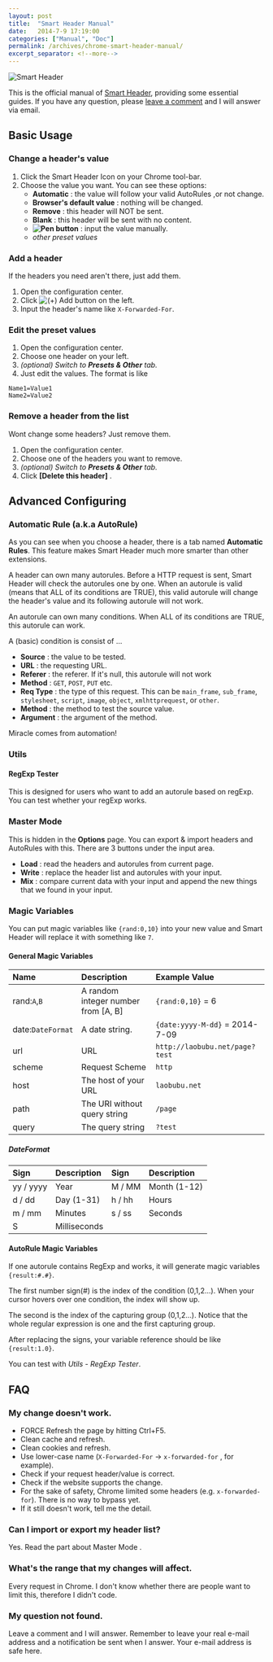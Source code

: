 ```yaml
---
layout: post
title:  "Smart Header Manual"
date:   2014-7-9 17:19:00
categories: ["Manual", "Doc"]
permalink: /archives/chrome-smart-header-manual/
excerpt_separator: <!--more-->
---
```


![Smart Header](http://i671.photobucket.com/albums/vv73/laobubu/pics%20for%20blog/banner/banner1.jpg)

This is the official manual of [Smart Header](https://chrome.google.com/webstore/detail/smart-header/ncgnmldbedmbadafajhjeahmafdmggbp), providing some essential guides. If you have any question, please <a href="#comment-form">leave a comment</a> and I will answer via email.

<!--more-->

## Basic Usage

### Change a header's value

1. Click the Smart Header Icon on your Chrome tool-bar.
2. Choose the value you want. You can see these options: 
    * **Automatic** : the value will follow your valid AutoRules ,or not change.
    * **Browser's default value** :  nothing will be changed.
    * **Remove** : this header will NOT be sent.
    * **Blank** : this header will be sent with no content.
    * **![Pen button](https://cdn4.iconfinder.com/data/icons/miu/22/editor_pencil_pen_edit_write-16.png)** : input the value manually.
    * *other preset values*

### Add a header

If the headers you need aren't there, just add them.

1. Open the configuration center.
2. Click ![(+) Add button](https://cdn4.iconfinder.com/data/icons/miu/22/circle_add_plus-32.png) on the left.
3. Input the header's name like `X-Forwarded-For`.

### Edit the preset values

1. Open the configuration center.
2. Choose one header on your left.
3. *(optional) Switch to **Presets & Other** tab.*
4. Just edit the values. The format is like
```
Name1=Value1
Name2=Value2
```

### Remove a header from the list

Wont change some headers? Just remove them.

1. Open the configuration center.
2. Choose one of the headers you want to remove.
3. *(optional) Switch to **Presets & Other** tab.*
4. Click **[Delete this header]** .

## Advanced Configuring 

### Automatic Rule (a.k.a AutoRule)

As you can see when you choose a header, there is a tab named **Automatic Rules**. This feature makes Smart Header much more smarter than other extensions.

A header can own many autorules. Before a HTTP request is sent, Smart Header will check the autorules one by one. When an autorule is valid (means that ALL of its conditions are TRUE), this valid autorule will change the header's value and its following autorule will not work.

An autorule can own many conditions. When ALL of its conditions are TRUE, this autorule can work. 

A (basic) condition is consist of ...

* **Source** : the value to be tested.
 * **URL** : the requesting URL.
 * **Referer** : the referer. If it's null, this autorule will not work
 * **Method** : `GET`, `POST`, `PUT` etc.
 * **Req Type** : the type of this request. This can be `main_frame`, `sub_frame`, `stylesheet`, `script`, `image`, `object`, `xmlhttprequest`, or `other`.
* **Method** : the method to test the source value.
* **Argument** : the argument of the method.

Miracle comes from automation!

### Utils

#### RegExp Tester

This is designed for users who want to add an autorule based on regExp. You can test whether your regExp works.

### Master Mode

This is hidden in the **Options** page. You can export & import headers and AutoRules with this. There are 3 buttons under the input area.

 * **Load** : read the headers and autorules from current page.
 * **Write** : replace the header list and autorules with your input.
 * **Mix** : compare current data with your input and append the new things that we found in your input.

### Magic Variables

You can put magic variables like `{rand:0,10}` into your new value and Smart Header will replace it with something like `7`.

#### General Magic Variables

Name          | Description     |  Example Value 
:-------      | :-------------- |:------------------------------
rand:`A`,`B`  | A random integer number from [A, B]  | `{rand:0,10}` = 6 
date:`DateFormat` | A date string. | `{date:yyyy-M-dd}` = 2014-7-09 
url        | URL | `http://laobubu.net/page?test`
scheme        | Request Scheme   |`http`
host        | The host of your URL | `laobubu.net`
path        | The URI without query string | `/page`
query        | The query string | `?test`

##### DateFormat

Sign       | Description                 | Sign      | Description               
:----------|:-----------------------     |:----------|:-----------------------
yy / yyyy  | Year                        | M / MM    | Month (1-12)
d / dd     | Day (1-31)                  | h / hh    | Hours
m / mm     | Minutes                     | s / ss    | Seconds
S          | Milliseconds

<a name="armv"></a>
#### AutoRule Magic Variables

If one autorule contains RegExp and works, it will generate magic variables `{result:#.#}`.

The first number sign(#) is the index of the condition (0,1,2...). When your cursor hovers over one condition, the index will show up.

The second is the index of the capturing group (0,1,2...). Notice that the whole regular expression is one and the first capturing group.

After replacing the signs, your variable reference should be like `{result:1.0}`.

You can test with *Utils - RegExp Tester*.

## FAQ

### My change doesn't work.

* FORCE Refresh the page by hitting Ctrl+F5.
* Clean cache and refresh.
* Clean cookies and refresh.
* Use lower-case name (`X-Forwarded-For` -> `x-forwarded-for` , for example).
* Check if your request header/value is correct.
* Check if the website supports the change.
* For the sake of safety, Chrome limited some headers (e.g. `x-forwarded-for`). There is no way to bypass yet.
* If it still doesn't work, tell me the detail.

### Can I import or export my header list?

Yes. Read the part about Master Mode .

### What's the range that my changes will affect.

Every request in Chrome. I don't know whether there are people want to limit this, therefore I didn't code.

### My question not found.

Leave a comment and I will answer. Remember to leave your real e-mail address and a notification be sent when I answer. Your e-mail address is safe here.